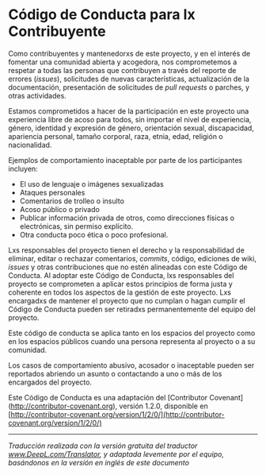 # Código de Conducta para lx Contribuyente

Como contribuyentes y mantenedorxs de este proyecto, y en el interés de fomentar una comunidad abierta y acogedora, nos comprometemos a respetar a todas las personas que contribuyen a través del reporte de errores (_issues_), solicitudes de nuevas características, actualización de la documentación, presentación de solicitudes de _pull requests_ o parches, y otras actividades.

Estamos comprometidos a hacer de la participación en este proyecto una experiencia libre de acoso para todos, sin importar el nivel de experiencia, género, identidad y expresión de género, orientación sexual, discapacidad, apariencia personal, tamaño corporal, raza, etnia, edad, religión o nacionalidad.

Ejemplos de comportamiento inaceptable por parte de los participantes incluyen:

* El uso de lenguaje o imágenes sexualizadas
* Ataques personales
* Comentarios de trolleo o insulto
* Acoso público o privado
* Publicar información privada de otros, como direcciones físicas o electrónicas, sin permiso explícito.
* Otra conducta poco ética o poco profesional.

Lxs responsables del proyecto tienen el derecho y la responsabilidad de eliminar, editar o rechazar comentarios, _commits_, código, ediciones de wiki, _issues_ y otras contribuciones que no estén alineadas con este Código de Conducta. Al adoptar este Código de Conducta, lxs responsables del proyecto se comprometen a aplicar estos principios de forma justa y coherente en todos los aspectos de la gestión de este proyecto. Lxs encargadxs de mantener el proyecto que no cumplan o hagan cumplir el Código de Conducta pueden ser retiradxs permanentemente del equipo del proyecto.

Este código de conducta se aplica tanto en los espacios del proyecto como en los espacios públicos cuando una persona representa al proyecto o a su comunidad.

Los casos de comportamiento abusivo, acosador o inaceptable pueden ser reportados abriendo un asunto o contactando a uno o más de los encargados del proyecto.

Este Código de Conducta es una adaptación del [Contributor Covenant] (http://contributor-covenant.org), versión 1.2.0, disponible en [http://contributor-covenant.org/version/1/2/0/](http://contributor-covenant.org/version/1/2/0/)

---

_Traducción realizada con la versión gratuita del traductor www.DeepL.com/Translator, y adaptada levemente por el equipo, basándonos en la versión en inglés de este documento_